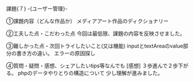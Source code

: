 課題{７} -{ユーザー管理}-

①課題内容（どんな作品か）
メディアアート作品のディクショナリー

②工夫した点・こだわった点
今回は最低限、課題の内容を反映させました。

③難しかった点・次回トライしたいこと(又は機能)
inputとtextAreaのvalue部分の書き方の違い。
エラーの原因探し

④質問・疑問・感想、シェアしたいtips等なんでも
[感想]
３歩進んで２歩下がる。
phpのデータやりとりの構造について
少し理解が進みました。
